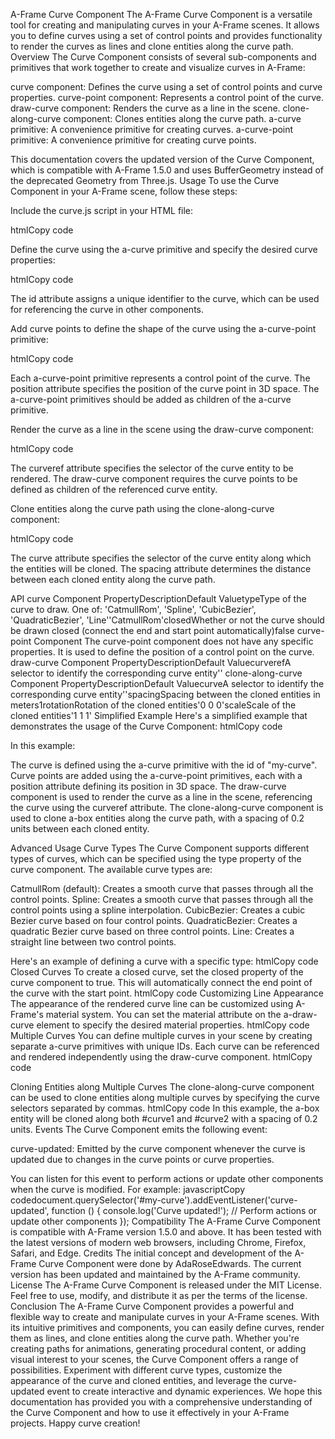 A-Frame Curve Component
The A-Frame Curve Component is a versatile tool for creating and manipulating curves in your A-Frame scenes. It allows you to define curves using a set of control points and provides functionality to render the curves as lines and clone entities along the curve path.
Overview
The Curve Component consists of several sub-components and primitives that work together to create and visualize curves in A-Frame:

curve component: Defines the curve using a set of control points and curve properties.
curve-point component: Represents a control point of the curve.
draw-curve component: Renders the curve as a line in the scene.
clone-along-curve component: Clones entities along the curve path.
a-curve primitive: A convenience primitive for creating curves.
a-curve-point primitive: A convenience primitive for creating curve points.

This documentation covers the updated version of the Curve Component, which is compatible with A-Frame 1.5.0 and uses BufferGeometry instead of the deprecated Geometry from Three.js.
Usage
To use the Curve Component in your A-Frame scene, follow these steps:

Include the curve.js script in your HTML file:

htmlCopy code<script src="https://cdn.jsdelivr.net/gh/v5ma/v5ma.github.io@master/aframe-curve-component-2024/curve.js"></script>

Define the curve using the a-curve primitive and specify the desired curve properties:

htmlCopy code<a-curve id="my-curve">
  <!-- Curve points will be added here -->
</a-curve>

The id attribute assigns a unique identifier to the curve, which can be used for referencing the curve in other components.


Add curve points to define the shape of the curve using the a-curve-point primitive:

htmlCopy code<a-curve id="my-curve">
  <a-curve-point position="-1 1 -3"></a-curve-point>
  <a-curve-point position="0 2 -3"></a-curve-point>
  <a-curve-point position="1 1 -3"></a-curve-point>
</a-curve>

Each a-curve-point primitive represents a control point of the curve.
The position attribute specifies the position of the curve point in 3D space.
The a-curve-point primitives should be added as children of the a-curve primitive.


Render the curve as a line in the scene using the draw-curve component:

htmlCopy code<a-draw-curve curveref="#my-curve"></a-draw-curve>

The curveref attribute specifies the selector of the curve entity to be rendered.
The draw-curve component requires the curve points to be defined as children of the referenced curve entity.


Clone entities along the curve path using the clone-along-curve component:

htmlCopy code<a-box width="0.1" height="0.1" depth="0.1" color="yellow" clone-along-curve="curve: #my-curve; spacing: 0.2;"></a-box>

The curve attribute specifies the selector of the curve entity along which the entities will be cloned.
The spacing attribute determines the distance between each cloned entity along the curve path.

API
curve Component
PropertyDescriptionDefault ValuetypeType of the curve to draw. One of: 'CatmullRom', 'Spline', 'CubicBezier', 'QuadraticBezier', 'Line''CatmullRom'closedWhether or not the curve should be drawn closed (connect the end and start point automatically)false
curve-point Component
The curve-point component does not have any specific properties. It is used to define the position of a control point on the curve.
draw-curve Component
PropertyDescriptionDefault ValuecurverefA selector to identify the corresponding curve entity''
clone-along-curve Component
PropertyDescriptionDefault ValuecurveA selector to identify the corresponding curve entity''spacingSpacing between the cloned entities in meters1rotationRotation of the cloned entities'0 0 0'scaleScale of the cloned entities'1 1 1'
Simplified Example
Here's a simplified example that demonstrates the usage of the Curve Component:
htmlCopy code<a-scene>
  <!-- Define the curve -->
  <a-curve id="my-curve">
    <a-curve-point position="-1 1 -3"></a-curve-point>
    <a-curve-point position="0 2 -3"></a-curve-point>
    <a-curve-point position="1 1 -3"></a-curve-point>
  </a-curve>

  <!-- Render the curve as a line -->
  <a-draw-curve curveref="#my-curve"></a-draw-curve>

  <!-- Clone entities along the curve -->
  <a-box width="0.1" height="0.1" depth="0.1" color="yellow" clone-along-curve="curve: #my-curve; spacing: 0.2;"></a-box>
</a-scene>
In this example:

The curve is defined using the a-curve primitive with the id of "my-curve".
Curve points are added using the a-curve-point primitives, each with a position attribute defining its position in 3D space.
The draw-curve component is used to render the curve as a line in the scene, referencing the curve using the curveref attribute.
The clone-along-curve component is used to clone a-box entities along the curve path, with a spacing of 0.2 units between each cloned entity.

Advanced Usage
Curve Types
The Curve Component supports different types of curves, which can be specified using the type property of the curve component. The available curve types are:

CatmullRom (default): Creates a smooth curve that passes through all the control points.
Spline: Creates a smooth curve that passes through all the control points using a spline interpolation.
CubicBezier: Creates a cubic Bezier curve based on four control points.
QuadraticBezier: Creates a quadratic Bezier curve based on three control points.
Line: Creates a straight line between two control points.

Here's an example of defining a curve with a specific type:
htmlCopy code<a-curve id="my-curve" type="CubicBezier">
  <a-curve-point position="-1 1 -3"></a-curve-point>
  <a-curve-point position="-0.5 2 -3"></a-curve-point>
  <a-curve-point position="0.5 2 -3"></a-curve-point>
  <a-curve-point position="1 1 -3"></a-curve-point>
</a-curve>
Closed Curves
To create a closed curve, set the closed property of the curve component to true. This will automatically connect the end point of the curve with the start point.
htmlCopy code<a-curve id="my-curve" closed="true">
  <a-curve-point position="-1 1 -3"></a-curve-point>
  <a-curve-point position="0 2 -3"></a-curve-point>
  <a-curve-point position="1 1 -3"></a-curve-point>
</a-curve>
Customizing Line Appearance
The appearance of the rendered curve line can be customized using A-Frame's material system. You can set the material attribute on the a-draw-curve element to specify the desired material properties.
htmlCopy code<a-draw-curve curveref="#my-curve" material="shader: line; color: blue; opacity: 0.7;"></a-draw-curve>
Multiple Curves
You can define multiple curves in your scene by creating separate a-curve primitives with unique IDs. Each curve can be referenced and rendered independently using the draw-curve component.
htmlCopy code<a-curve id="curve1">
  <!-- Curve points for curve1 -->
</a-curve>

<a-curve id="curve2">
  <!-- Curve points for curve2 -->
</a-curve>

<a-draw-curve curveref="#curve1" material="color: blue;"></a-draw-curve>
<a-draw-curve curveref="#curve2" material="color: green;"></a-draw-curve>
Cloning Entities along Multiple Curves
The clone-along-curve component can be used to clone entities along multiple curves by specifying the curve selectors separated by commas.
htmlCopy code<a-box clone-along-curve="curve: #curve1, #curve2; spacing: 0.2;"></a-box>
In this example, the a-box entity will be cloned along both #curve1 and #curve2 with a spacing of 0.2 units.
Events
The Curve Component emits the following event:

curve-updated: Emitted by the curve component whenever the curve is updated due to changes in the curve points or curve properties.

You can listen for this event to perform actions or update other components when the curve is modified. For example:
javascriptCopy codedocument.querySelector('#my-curve').addEventListener('curve-updated', function () {
  console.log('Curve updated!');
  // Perform actions or update other components
});
Compatibility
The A-Frame Curve Component is compatible with A-Frame version 1.5.0 and above. It has been tested with the latest versions of modern web browsers, including Chrome, Firefox, Safari, and Edge.
Credits
The initial concept and development of the A-Frame Curve Component were done by AdaRoseEdwards. The current version has been updated and maintained by the A-Frame community.
License
The A-Frame Curve Component is released under the MIT License. Feel free to use, modify, and distribute it as per the terms of the license.
Conclusion
The A-Frame Curve Component provides a powerful and flexible way to create and manipulate curves in your A-Frame scenes. With its intuitive primitives and components, you can easily define curves, render them as lines, and clone entities along the curve path.
Whether you're creating paths for animations, generating procedural content, or adding visual interest to your scenes, the Curve Component offers a range of possibilities. Experiment with different curve types, customize the appearance of the curve and cloned entities, and leverage the curve-updated event to create interactive and dynamic experiences.
We hope this documentation has provided you with a comprehensive understanding of the Curve Component and how to use it effectively in your A-Frame projects. Happy curve creation!

